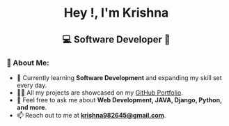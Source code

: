 <h1 align="center">Hey !, I'm Krishna</h1>
<h2 align="center">💻 Software Developer 🚀</h2>

### 🌟 About Me:
- 🌱 Currently learning **Software Development** and expanding my skill set every day.
- 👨‍💻 All my projects are showcased on my [GitHub Portfolio](https://github.com/krishna982645).
- 💬 Feel free to ask me about **Web Development, JAVA, Django, Python, and more**.
- 📫 Reach out to me at **krishna982645@gmail.com**.


